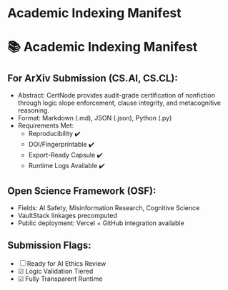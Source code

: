 # Academic Indexing Manifest


# 📚 Academic Indexing Manifest

## For ArXiv Submission (CS.AI, CS.CL):
- Abstract: CertNode provides audit-grade certification of nonfiction through logic slope enforcement, clause integrity, and metacognitive reasoning.
- Format: Markdown (.md), JSON (.json), Python (.py)
- Requirements Met:
  - Reproducibility ✔️
  - DOI/Fingerprintable ✔️
  - Export-Ready Capsule ✔️
  - Runtime Logs Available ✔️

## Open Science Framework (OSF):
- Fields: AI Safety, Misinformation Research, Cognitive Science
- VaultStack linkages precomputed
- Public deployment: Vercel + GitHub integration available

## Submission Flags:
- ☐ Ready for AI Ethics Review  
- ☑ Logic Validation Tiered  
- ☑ Fully Transparent Runtime

